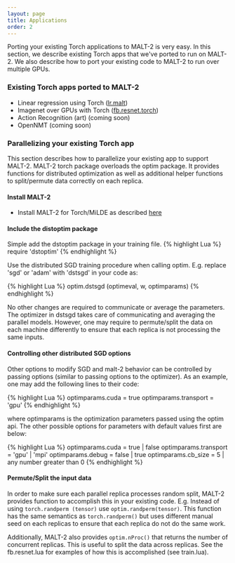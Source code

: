 ```yaml
---
layout: page
title: Applications 
order: 2 
---
```

<p class="message">
Porting your existing Torch applications to MALT-2 is very easy. In this section, we describe existing Torch
apps that we've ported to run on MALT-2. We also describe how to port your existing code to MALT-2 to run 
over multiple GPUs.
</p>

### Existing Torch apps ported to MALT-2 

* Linear regression using Torch ([lr.malt](https://github.com/malt2/malt2.tutorials/tree/master/lr.malt))
* Imagenet over GPUs with Torch ([fb.resnet.torch](https://github.com/malt2/malt2.tutorials/tree/master/fb.resnet.malt))
* Action Recognition (art) (coming soon)
* OpenNMT (coming soon)

### Parallelizing your existing Torch app 

This section describes how to parallelize your existing app to support MALT-2.
MALT-2 torch package overloads the optim package. It provides functions for
distributed optimization as well as additional helper functions to split/permute
data correctly on each replica.

#### Install MALT-2 

* Install MALT-2 for Torch/MiLDE as described [here](../guide)

#### Include the distoptim package
Simple add the dstoptim package in your training file.
{% highlight Lua %}
require 'dstoptim'
{% endhighlight %}

Use the distributed SGD training procedure when calling optim. 
E.g. replace 'sgd' or 'adam' with 'dstsgd' in your code as:

{% highlight Lua %}
optim.dstsgd (optimeval, w, optimparams)
{% endhighlight %}

No other changes are required to communicate or average the parameters.
The optimizer in dstsgd takes care of communicating and averaging the
parallel models. However, one may require to permute/split the data on
each machine differently to ensure that each replica is not processing
the same inputs.

#### Controlling other distributed SGD options

Other options to modify SGD and malt-2 behavior can be controlled by
passing options (similar to passing options to the optimizer). As an example,
one may add the following lines to their code:

{% highlight Lua %}
optimparams.cuda = true
optimparams.transport = 'gpu' 
{% endhighlight %}

where optimparams is the optimization parameters passed using the optim api.
The other possible options for parameters with default values first are below:

{% highlight Lua %}
optimparams.cuda      = true | false
optimparams.transport = 'gpu' | 'mpi' 
optimparams.debug     = false | true
optimparams.cb_size   =    5  | any number greater than 0
{% endhighlight %}


#### Permute/Split the input data 
In order to make sure each parallel replica processes random split, 
MALT-2 provides function to accomplish this in your existing code.
E.g. Instead of using `torch.randperm (tensor)` use `optim.randperm(tensor)`.
This function has the same semantics as `torch.randperm()` but uses different
manual seed on each replicas to ensure that each replica do not do the same work.

Additionally, MALT-2 also provides `optim.nProc()` that returns the number of 
concurrent replicas. This is useful to split the data across replicas. See the
fb.resnet.lua for examples of how this is accomplished (see train.lua).

